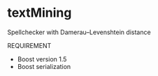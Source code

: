 textMining
==========

Spellchecker with Damerau–Levenshtein distance

REQUIREMENT

- Boost version 1.5
- Boost serialization
